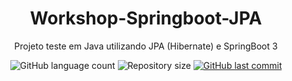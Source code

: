 <h1 align="center">Workshop-Springboot-JPA</h1>
<p align="center">Projeto teste em Java utilizando JPA (Hibernate) e SpringBoot 3</p>

<p align="center">
  <img alt="GitHub language count" src="https://img.shields.io/github/languages/count/Luisgmr/Workshop-Springboot-JPA?label=linguagens%20de%20programa%C3%A7%C3%A3o">

  <img alt="Repository size" src="https://img.shields.io/github/repo-size/Luisgmr/Workshop-Springboot-JPA?label=tamanho%20do%20reposit%C3%B3rio">

  <a href="https://github.com/GuilhermeManzano/projeto-base-conhecimento/master">
    <img alt="GitHub last commit" src="https://img.shields.io/github/last-commit/Luisgmr/Workshop-Springboot-JPA?label=%C3%BAltimo%20commit">
  </a>
</p>
